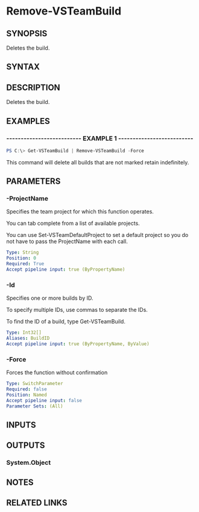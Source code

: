 


# Remove-VSTeamBuild

## SYNOPSIS

Deletes the build.

## SYNTAX

## DESCRIPTION

Deletes the build.

## EXAMPLES

### -------------------------- EXAMPLE 1 --------------------------

```PowerShell
PS C:\> Get-VSTeamBuild | Remove-VSTeamBuild -Force
```

This command will delete all builds that are not marked retain indefinitely.

## PARAMETERS

### -ProjectName

Specifies the team project for which this function operates.

You can tab complete from a list of available projects.

You can use Set-VSTeamDefaultProject to set a default project so
you do not have to pass the ProjectName with each call.

```yaml
Type: String
Position: 0
Required: True
Accept pipeline input: true (ByPropertyName)
```

### -Id

Specifies one or more builds by ID.

To specify multiple IDs, use commas to separate the IDs.

To find the ID of a build, type Get-VSTeamBuild.

```yaml
Type: Int32[]
Aliases: BuildID
Accept pipeline input: true (ByPropertyName, ByValue)
```

### -Force

Forces the function without confirmation

```yaml
Type: SwitchParameter
Required: false
Position: Named
Accept pipeline input: false
Parameter Sets: (All)
```

## INPUTS

## OUTPUTS

### System.Object

## NOTES

## RELATED LINKS


